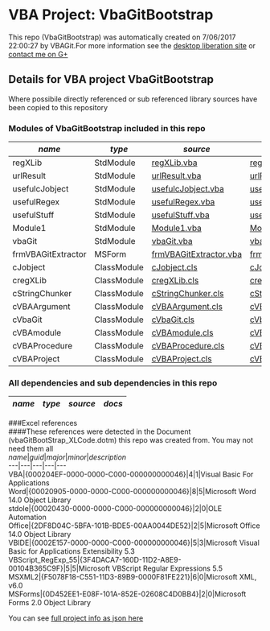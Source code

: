 # VBA Project: VbaGitBootstrap
This repo (VbaGitBootstrap) was automatically created on 7/06/2017 22:00:27 by VBAGit.For more information see the [desktop liberation site](http://ramblings.mcpher.com/Home/excelquirks/drivesdk/gettinggithubready "desktop liberation") or [contact me on G+](https://plus.google.com/+BruceMcpherson "Bruce McPherson - GDE")  
## Details for VBA project VbaGitBootstrap
Where possibile directly referenced or sub referenced library sources have been copied to this repository  
### Modules of VbaGitBootstrap included in this repo
*name*|*type*|*source*|*docs*  
---|---|---|---  
regXLib|StdModule|[regXLib.vba](scripts/regXLib.vba "script source")|[regXLib_vba.md](scripts/regXLib_vba.md "script docs")  
urlResult|StdModule|[urlResult.vba](scripts/urlResult.vba "script source")|[urlResult_vba.md](scripts/urlResult_vba.md "script docs")  
usefulcJobject|StdModule|[usefulcJobject.vba](scripts/usefulcJobject.vba "script source")|[usefulcJobject_vba.md](scripts/usefulcJobject_vba.md "script docs")  
usefulRegex|StdModule|[usefulRegex.vba](scripts/usefulRegex.vba "script source")|[usefulRegex_vba.md](scripts/usefulRegex_vba.md "script docs")  
usefulStuff|StdModule|[usefulStuff.vba](scripts/usefulStuff.vba "script source")|[usefulStuff_vba.md](scripts/usefulStuff_vba.md "script docs")  
Module1|StdModule|[Module1.vba](scripts/Module1.vba "script source")|[Module1_vba.md](scripts/Module1_vba.md "script docs")  
vbaGit|StdModule|[vbaGit.vba](scripts/vbaGit.vba "script source")|[vbaGit_vba.md](scripts/vbaGit_vba.md "script docs")  
frmVBAGitExtractor|MSForm|[frmVBAGitExtractor.vba](scripts/frmVBAGitExtractor.vba "script source")|[frmVBAGitExtractor_vba.md](scripts/frmVBAGitExtractor_vba.md "script docs")  
cJobject|ClassModule|[cJobject.cls](scripts/cJobject.cls "script source")|[cJobject_cls.md](scripts/cJobject_cls.md "script docs")  
cregXLib|ClassModule|[cregXLib.cls](scripts/cregXLib.cls "script source")|[cregXLib_cls.md](scripts/cregXLib_cls.md "script docs")  
cStringChunker|ClassModule|[cStringChunker.cls](scripts/cStringChunker.cls "script source")|[cStringChunker_cls.md](scripts/cStringChunker_cls.md "script docs")  
cVBAArgument|ClassModule|[cVBAArgument.cls](scripts/cVBAArgument.cls "script source")|[cVBAArgument_cls.md](scripts/cVBAArgument_cls.md "script docs")  
cVbaGit|ClassModule|[cVbaGit.cls](scripts/cVbaGit.cls "script source")|[cVbaGit_cls.md](scripts/cVbaGit_cls.md "script docs")  
cVBAmodule|ClassModule|[cVBAmodule.cls](scripts/cVBAmodule.cls "script source")|[cVBAmodule_cls.md](scripts/cVBAmodule_cls.md "script docs")  
cVBAProcedure|ClassModule|[cVBAProcedure.cls](scripts/cVBAProcedure.cls "script source")|[cVBAProcedure_cls.md](scripts/cVBAProcedure_cls.md "script docs")  
cVBAProject|ClassModule|[cVBAProject.cls](scripts/cVBAProject.cls "script source")|[cVBAProject_cls.md](scripts/cVBAProject_cls.md "script docs")  
  
### All dependencies and sub dependencies in this repo  
*name*|*type*|*source*|*docs*  
---|---|---|---  
  
###Excel references  
####These references were detected in the Document (vbaGitBootStrap_XLCode.dotm) this repo was created from. You may not need them all  
*name*|*guid*|*major*|*minor*|*description*  
---|---|---|---|---  
VBA|{000204EF-0000-0000-C000-000000000046}|4|1|Visual Basic For Applications  
Word|{00020905-0000-0000-C000-000000000046}|8|5|Microsoft Word 14.0 Object Library  
stdole|{00020430-0000-0000-C000-000000000046}|2|0|OLE Automation  
Office|{2DF8D04C-5BFA-101B-BDE5-00AA0044DE52}|2|5|Microsoft Office 14.0 Object Library  
VBIDE|{0002E157-0000-0000-C000-000000000046}|5|3|Microsoft Visual Basic for Applications Extensibility 5.3  
VBScript_RegExp_55|{3F4DACA7-160D-11D2-A8E9-00104B365C9F}|5|5|Microsoft VBScript Regular Expressions 5.5  
MSXML2|{F5078F18-C551-11D3-89B9-0000F81FE221}|6|0|Microsoft XML, v6.0  
MSForms|{0D452EE1-E08F-101A-852E-02608C4D0BB4}|2|0|Microsoft Forms 2.0 Object Library  
  
  
You can see [full project info as json here](info.json)